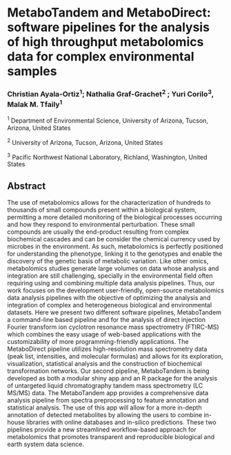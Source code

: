 # MetaboTandem and MetaboDirect: software pipelines for the analysis of high throughput metabolomics data for complex environmental samples

### Christian Ayala-Ortiz<sup>1</sup>; Nathalia Graf-Grachet<sup>2</sup> ; Yuri Corilo<sup>3</sup>, Malak M. Tfaily<sup>1</sup>

<sup>1</sup> Department of Environmental Science, University of Arizona, Tucson, Arizona, United States

<sup>2</sup> University of Arizona, Tucson, Arizona, United States 

<sup>3</sup> Pacific Northwest National Laboratory, Richland, Washington, United States

## Abstract

The use of metabolomics allows for the characterization of hundreds to thousands of small compounds present within a biological system, permitting a more detailed monitoring of the biological processes occurring and how they respond to environmental perturbation. These small compounds are usually the end-product resulting from complex biochemical cascades and can be consider the chemical currency used by microbes in the environment. As such, metabolomics is perfectly positioned for understanding the phenotype, linking it to the genotypes and enable the discovery of the genetic basis of metabolic variation. Like other omics, metabolomics studies generate large volumes on data whose analysis and integration are still challenging, specially in the environmental field often requiring using and combining multiple data analysis pipelines. Thus, our work focuses on the development user-friendly, open-source metabolomics data analysis pipelines with the objective of optimizing the analysis and integration of complex and heterogeneous biological and environmental datasets. Here we present two different software pipelines, MetaboTandem a command-line based pipeline and for the analysis of direct injection Fourier transform ion cyclotron resonance mass spectrometry (FTIRC-MS) which combines the easy usage of web-based applications with the customizability of more programming-friendly applications. The MetaboDirect pipeline utilizes high-resolution mass spectrometry data (peak list, intensities, and molecular formulas) and allows for its exploration, visualization, statistical analysis and the construction of biochemical transformation networks. Our second pipeline, MetaboTandem is being developed as both a modular shiny app and an R package for the analysis of untargeted liquid chromatography tandem mass spectrometry (LC MS/MS) data. The MetaboTandem app provides a comprehensive data analysis pipeline from spectra preprocessing to feature annotation and statistical analysis. The use of this app will allow for a more in-depth annotation of detected metabolites by allowing the users to combine in-house libraries with online databases and in-silico predictions. These two pipelines provide a new streamlined workflow-based approach for metabolomics that promotes transparent and reproducible biological and earth system data science.
